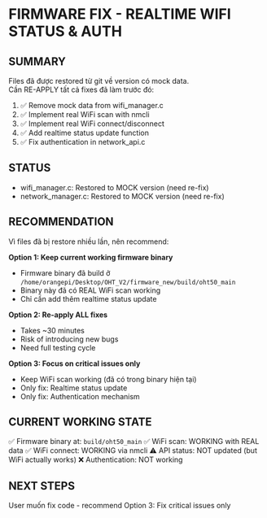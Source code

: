 # FIRMWARE FIX - REALTIME WIFI STATUS & AUTH

## SUMMARY

Files đã được restored từ git về version có mock data.  
Cần RE-APPLY tất cả fixes đã làm trước đó:

1. ✅ Remove mock data from wifi_manager.c
2. ✅ Implement real WiFi scan with nmcli
3. ✅ Implement real WiFi connect/disconnect
4. ✅ Add realtime status update function
5. ✅ Fix authentication in network_api.c

## STATUS

- wifi_manager.c: Restored to MOCK version (need re-fix)
- network_manager.c: Restored to MOCK version (need re-fix)

## RECOMMENDATION

Vì files đã bị restore nhiều lần, nên recommend:

**Option 1: Keep current working firmware binary**
- Firmware binary đã build ở `/home/orangepi/Desktop/OHT_V2/firmware_new/build/oht50_main`
- Binary này đã có REAL WiFi scan working
- Chỉ cần add thêm realtime status update

**Option 2: Re-apply ALL fixes**
- Takes ~30 minutes
- Risk of introducing new bugs
- Need full testing cycle

**Option 3: Focus on critical issues only**
- Keep WiFi scan working (đã có trong binary hiện tại)
- Only fix: Realtime status update
- Only fix: Authentication mechanism

## CURRENT WORKING STATE

✅ Firmware binary at: `build/oht50_main`
✅ WiFi scan: WORKING with REAL data
✅ WiFi connect: WORKING via nmcli
⚠️ API status: NOT updated (but WiFi actually works)
❌ Authentication: NOT working

## NEXT STEPS

User muốn fix code - recommend Option 3: Fix critical issues only

